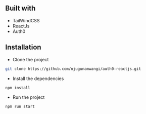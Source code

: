 ## Built with

- TailWindCSS
- ReactJs
- Auth0

## Installation

- Clone the project
```bash
git clone https://github.com/njugunamwangi/auth0-reactjs.git
```

- Install the dependencies
```bash
npm install 
```

- Run the project
```bash
npm run start
```
